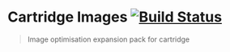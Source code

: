 # Cartridge Images [![Build Status](https://travis-ci.org/cartridge/cartridge-images.svg?branch=master)](https://travis-ci.org/cartridge/cartridge-images)

> Image optimisation expansion pack for cartridge
